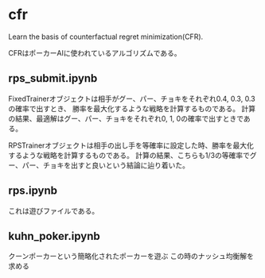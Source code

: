 # cfr
Learn the basis of counterfactual regret minimization(CFR).

CFRはポーカーAIに使われているアルゴリズムである。

## rps_submit.ipynb
FixedTrainerオブジェクトは相手がグー、パー、チョキをそれぞれ0.4, 0.3, 0.3の確率で出すとき、
勝率を最大化するような戦略を計算するものである。
計算の結果、最適解はグー、パー、チョキをそれぞれ0, 1, 0の確率で出すときである。

RPSTrainerオブジェクトは相手の出し手を等確率に設定した時、勝率を最大化するような戦略を計算するものである。
計算の結果、こちらも1/3の等確率でグー、パー、チョキを出すと良いという結論に辿り着いた。

## rps.ipynb
これは遊びファイルである。

## kuhn_poker.ipynb
クーンポーカーという簡略化されたポーカーを遊ぶ
この時のナッシュ均衡解を求める
